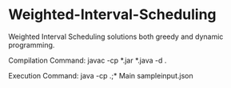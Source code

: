 # Weighted-Interval-Scheduling
Weighted Interval Scheduling solutions both greedy and dynamic programming.

Compilation Command:
javac -cp *.jar *.java -d .

Execution Command:
java -cp .;* Main sampleinput.json
